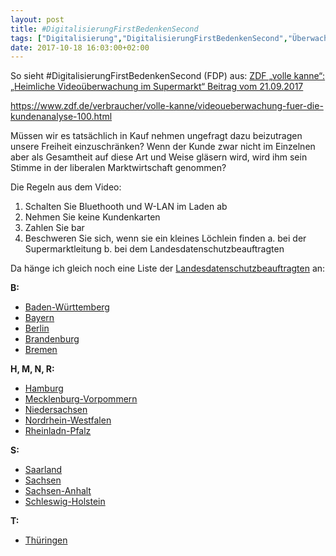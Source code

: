 ```yaml
---
layout: post
title: #DigitalisierungFirstBedenkenSecond
tags: ["Digitalisierung","DigitalisierungFirstBedenkenSecond","Überwachung"]
date: 2017-10-18 16:03:00+02:00
---
```


So sieht #DigitalisierungFirstBedenkenSecond (FDP) aus: [ZDF „volle kanne“: „Heimliche Videoüberwachung im Supermarkt“ Beitrag vom 21.09.2017](https://www.zdf.de/verbraucher/volle-kanne/videoueberwachung-fuer-die-kundenanalyse-100.html)

https://www.zdf.de/verbraucher/volle-kanne/videoueberwachung-fuer-die-kundenanalyse-100.html

Müssen wir es tatsächlich in Kauf nehmen ungefragt dazu beizutragen unsere Freiheit einzuschränken?
Wenn der Kunde zwar nicht im Einzelnen aber als Gesamtheit auf diese Art und Weise gläsern wird, wird ihm sein Stimme in der liberalen Marktwirtschaft genommen?

Die Regeln aus dem Video:

1. Schalten Sie Bluethooth und W-LAN im Laden ab
2. Nehmen Sie keine Kundenkarten
3. Zahlen Sie bar
4. Beschweren Sie sich, wenn sie ein kleines Löchlein finden
    a. bei der Supermarktleitung
    b. bei dem Landesdatenschutzbeauftragten

Da hänge ich gleich noch eine Liste der [Landesdatenschutzbeauftragten](https://de.wikipedia.org/wiki/Landesbeauftragter_f%C3%BCr_den_Datenschutz) an:

**B:**
* [Baden-Württemberg](https://www.baden-wuerttemberg.datenschutz.de/)
* [Bayern](https://www.datenschutz-bayern.de/)
* [Berlin](https://datenschutz-berlin.de/)
* [Brandenburg](http://www.lda.brandenburg.de/)
* [Bremen](http://www.datenschutz.bremen.de/)

**H, M, N, R:**
* [Hamburg](https://www.datenschutz-hamburg.de/)
* [Mecklenburg-Vorpommern](https://www.datenschutz-mv.de/)
* [Niedersachsen](http://www.lfd.niedersachsen.de/)
* [Nordrhein-Westfalen](https://www.ldi.nrw.de/)
* [Rheinladn-Pfalz](https://www.datenschutz.rlp.de/)

**S:**
* [Saarland](https://datenschutz.saarland.de/)
* [Sachsen](https://www.saechsdsb.de/)
* [Sachsen-Anhalt](https://datenschutz.sachsen-anhalt.de/nc/datenschutz-sachsen-anhalt/)
* [Schleswig-Holstein](https://www.datenschutzzentrum.de/)

**T:**
* [Thüringen](https://www.tlfdi.de/tlfdi/)
